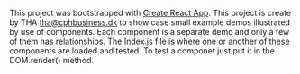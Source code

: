 This project was bootstrapped with [Create React App](https://github.com/facebookincubator/create-react-app).
This project is create by THA <tha@cphbusiness.dk> to show case small example demos illustrated by use of components.
Each component is a separate demo and only a few of them has relationships.
The Index.js file is where one or another of these components are loaded and tested. To test a componet just put it in the DOM.render() method.
